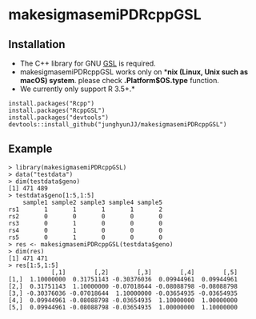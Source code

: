 # makesigmasemiPDRcppGSL
## Installation
- The C++ library for GNU [GSL](https://www.gnu.org/software/gsl/) is required.
- makesigmasemiPDRcppGSL works only on ***nix (Linux, Unix such as macOS) system**. please check **.Platform$OS.type** function.
- We currently only support R 3.5+.*

```
install.packages("Rcpp")
install.packages("RcppGSL")
install.packages("devtools")
devtools::install_github("junghyunJJ/makesigmasemiPDRcppGSL")
```

## Example
```
> library(makesigmasemiPDRcppGSL)
> data("testdata")
> dim(testdata$geno)
[1] 471 489
> testdata$geno[1:5,1:5]
    sample1 sample2 sample3 sample4 sample5
rs1       1       1       1       1       2
rs2       0       0       0       0       0
rs3       0       1       0       0       0
rs4       0       1       0       0       0
rs5       0       1       0       0       0
> res <- makesigmasemiPDRcppGSL(testdata$geno)
> dim(res)
[1] 471 471
> res[1:5,1:5]
            [,1]        [,2]        [,3]        [,4]        [,5]
[1,]  1.10000000  0.31751143 -0.30376036  0.09944961  0.09944961
[2,]  0.31751143  1.10000000 -0.07018644 -0.08088798 -0.08088798
[3,] -0.30376036 -0.07018644  1.10000000 -0.03654935 -0.03654935
[4,]  0.09944961 -0.08088798 -0.03654935  1.10000000  1.00000000
[5,]  0.09944961 -0.08088798 -0.03654935  1.00000000  1.10000000
```

